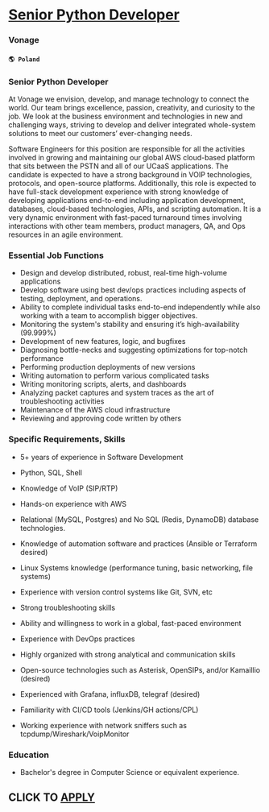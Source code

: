 # [Senior Python Developer](https://www.remotewlb.com/apply/senior-python-developer-74150)  
### Vonage  
#### `🌎 Poland`  

### Senior Python Developer  
  

At Vonage we envision, develop, and manage technology to connect the world. Our team brings excellence, passion, creativity, and curiosity to the job. We look at the business environment and technologies in new and challenging ways, striving to develop and deliver integrated whole-system solutions to meet our customers’ ever-changing needs.  

Software Engineers for this position are responsible for all the activities involved in growing and maintaining our global AWS cloud-based platform that sits between the PSTN and all of our UCaaS applications. The candidate is expected to have a strong background in VOIP technologies, protocols, and open-source platforms. Additionally, this role is expected to have full-stack development experience with strong knowledge of developing applications end-to-end including application development, databases, cloud-based technologies, APIs, and scripting automation. It is a very dynamic environment with fast-paced turnaround times involving interactions with other team members, product managers, QA, and Ops resources in an agile environment.  

### Essential Job Functions

  * Design and develop distributed, robust, real-time high-volume applications 
  * Develop software using best dev/ops practices including aspects of testing, deployment, and operations.
  * Ability to complete individual tasks end-to-end independently while also working with a team to accomplish bigger objectives.
  * Monitoring the system's stability and ensuring it’s high-availability (99.999%)
  * Development of new features, logic, and bugfixes
  * Diagnosing bottle-necks and suggesting optimizations for top-notch performance
  * Performing production deployments of new versions
  * Writing automation to perform various complicated tasks
  * Writing monitoring scripts, alerts, and dashboards
  * Analyzing packet captures and system traces as the art of troubleshooting activities
  * Maintenance of the AWS cloud infrastructure
  * Reviewing and approving code written by others

### Specific Requirements, Skills

  * 5+ years of experience in Software Development
  * Python, SQL, Shell
  * Knowledge of VoIP (SIP/RTP)
  * Hands-on experience with AWS
  * Relational (MySQL, Postgres) and No SQL (Redis, DynamoDB) database technologies.
  * Knowledge of automation software and practices (Ansible or Terraform desired)
  * Linux Systems knowledge (performance tuning, basic networking, file systems)
  * Experience with version control systems like Git, SVN, etc
  * Strong troubleshooting skills
  * Ability and willingness to work in a global, fast-paced environment
  * Experience with DevOps practices
  * Highly organized with strong analytical and communication skills

  * Open-source technologies such as Asterisk, OpenSIPs, and/or Kamaillio (desired)
  * Experienced with Grafana, influxDB, telegraf (desired)
  * Familiarity with CI/CD tools (Jenkins/GH actions/CPL)
  * Working experience with network sniffers such as tcpdump/Wireshark/VoipMonitor

### Education

  * Bachelor's degree in Computer Science or equivalent experience.

  
## CLICK TO [APPLY](https://www.remotewlb.com/apply/senior-python-developer-74150)

